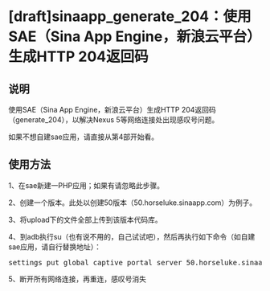 [draft]sinaapp_generate_204：使用SAE（Sina App Engine，新浪云平台）生成HTTP 204返回码
======

## 说明

使用SAE（Sina App Engine，新浪云平台）生成HTTP 204返回码（generate_204），以解决Nexus 5等网络连接处出现感叹号问题。

如果不想自建sae应用，请直接从第4部开始看。

## 使用方法

1、在sae新建一PHP应用；如果有请忽略此步骤。

2、创建一个版本。此处以创建50版本（50.horseluke.sinaapp.com）为例子。

3、将upload下的文件全部上传到该版本代码库。

4、到adb执行su（也有说不用的，自己试试吧），然后再执行如下命令（如自建sae应用，请自行替换地址）：

<pre>
settings put global captive_portal_server 50.horseluke.sinaapp.com
</pre>

5、断开所有网络连接，再重连，感叹号消失

